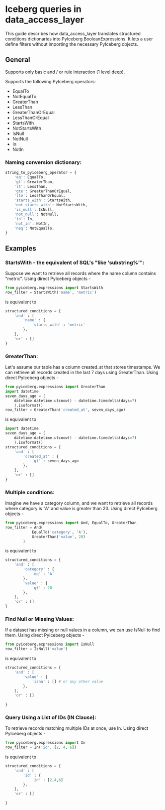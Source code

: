 # Iceberg queries in data_access_layer

This guide describes how data_access_layer translates structured conditions dictionaries into PyIceberg BooleanExpressions. It lets a user define filters without importing the necessary PyIceberg objects. 

## General
Supports only basic and / or rule interaction (1 level deep). 


Supports the following PyIceberg operators: 
- EqualTo
- NotEqualTo
- GreaterThan
- LessThan
- GreaterThanOrEqual
- LessThanOrEqual
- StartsWith
- NotStartsWith
- IsNull
- NotNull
- In
- NotIn

### Naming conversion dictionary:

```python
string_to_pyiceberg_operator = {
    'eq': EqualTo,
    'gt': GreaterThan,
    'lt': LessThan,
    'gte': GreaterThanOrEqual,
    'lte': LessThanOrEqual,
    'starts_with': StartsWith,
    'not_starts_with': NotStartsWith,
    'is_null': IsNull,
    'not_null': NotNull,
    'in': In,
    'not_in': NotIn,
    'neq': NotEqualTo,
}
```

## Examples

### StartsWith - the equivalent of SQL's "like 'substring%'":

Suppose we want to retrieve all records where the name column contains "metric". Using direct PyIceberg objects -

```python
from pyiceberg.expressions import StartsWith
row_filter = StartsWith('name', 'metric')
```

is equivalent to 

```python
structured_conditions = {
    'and' : [
        'name' : {
            'starts_with' : 'metric'
        },
    ],
    'or' : []
}
```


### GreaterThan:

Let's assume our table has a column created_at that stores timestamps. We can retrieve all records created in the last 7 days using GreaterThan. Using direct PyIceberg objects -

```python
from pyiceberg.expressions import GreaterThan
import datetime
seven_days_ago = (
    datetime.datetime.utcnow() - datetime.timedelta(days=7)
    ).isoformat()
row_filter = GreaterThan('created_at', seven_days_ago)
```

is equivalent to 

```python
import datetime
seven_days_ago = (
    datetime.datetime.utcnow() - datetime.timedelta(days=7)
    ).isoformat()
structured_conditions = {
    'and' : [
        'created_at' : {
            'gt' : seven_days_ago
        },
    ],
    'or' : []
}
```

### Multiple conditions:

Imagine we have a category column, and we want to retrieve all records where category is "A" and value is greater than 20. Using direct PyIceberg objects -

```python
from pyiceberg.expressions import And, EqualTo, GreaterThan
row_filter = And(
            EqualTo('category', 'A'),
            GreaterThan('value', 20)
        )
```

is equivalent to 

```python
structured_conditions = {
    'and' : [
        'category' : {
            'eq' : 'A'
        },
        'value' : {
            'gt' : 20
        },
    ],
    'or' : []
}
```


### Find Null or Missing Values:

If a dataset has missing or null values in a column, we can use IsNull to find them. Using direct PyIceberg objects -

```python
from pyiceberg.expressions import IsNull
row_filter = IsNull('value')
```

is equivalent to 

```python
structured_conditions = {
    'and' : [
        'value' : {
            'isna' : [] # or any other value
        },
    ],
    'or' : []
    
}
```


### Query Using a List of IDs (IN Clause):

To retrieve records matching multiple IDs at once, use In. Using direct PyIceberg objects -

```python
from pyiceberg.expressions import In
row_filter = In('id', [2, 4, 6])
```

is equivalent to 

```python
structured_conditions = {
    'and' : [
        'id' : {
            'in' : [2,4,6] 
        },
    ],
    'or' : []
    
}
```

